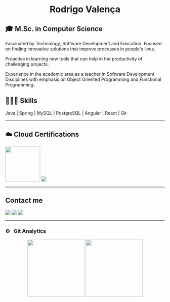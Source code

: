 
<h1 align="center">Rodrigo Valença</h1>

<h2>🎓 M.Sc. in Computer Science</h2>

Fascinated by Technology, Software Development and Education. Focused on finding innovative solutions that improve processes in people's lives.

Proactive in learning new tools that can help in the productivity of challenging projects.

Experience in the academic area as a teacher in Software Development Disciplines with emphasis on Object Oriented Programming and Functional Programming.

<h2>👨🏻‍💻 Skills</h2>

Java | Spring | MySQL | PostgreSQL | Angular | React | Git

<hr>

<h2>☁️ Cloud Certifications</h2>

[<img src="https://images.credly.com/size/110x110/images/00634f82-b07f-4bbd-a6bb-53de397fc3a6/image.png" height="110" width="110" />](https://www.credly.com/earner/earned/badge/a71cc23d-b3f6-43c1-a73c-1fd97443290d)
[<img src="https://images.credly.com/size/110x110/images/be8fcaeb-c769-4858-b567-ffaaa73ce8cf/image.png">](https://www.credly.com/earner/earned/badge/580befd7-4313-45bc-a67c-edec933a7cce)

<hr>

<h2>Contact me</h2>

[<img src="https://img.shields.io/badge/linkedin-%230077B5.svg?&style=for-the-badge&logo=linkedin&logoColor=white" />](https://linkedin.com/in/rodrigovalencafrade)
[<img src="https://img.shields.io/badge/WhatsApp-25D366?style=for-the-badge&logo=whatsapp&logoColor=white"/>](http://wa.me/5584999900123)
<a href = "mailto:rodrigo.rvcf@gmail.com"><img src="https://img.shields.io/badge/Gmail-D14836?style=for-the-badge&logo=gmail&logoColor=white"/></a>
<hr>


### ⚙️ &nbsp; Git Analytics
<div align="center">
  
 <img height="180em" src="https://github-readme-stats-sigma-five.vercel.app/api?username=rodrigovcf&theme=dark&show_icons=true" />
  
  
  
  <img height="180em" src="https://github-readme-stats-sigma-five.vercel.app/api/top-langs/?username=rodrigovcf&theme=dark&layout=compact" />
  
  
</div>
